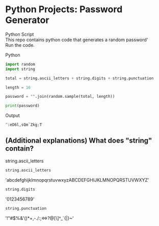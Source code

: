 # Python Projects: Password Generator
Python Script <br>
This repo contains python code that generates a random password' <br>
Run the code.

Python
```python
import random
import string

total = string.ascii_letters + string.digits + string.punctuation

length = 16

password = "".join(random.sample(total, length))

print(password)
```

Output
```python
^:eD6l,sQm`Zkg;T
```


##  (Additional explanations) What does "string" contain?

string.ascii_letters
```python
string.ascii_letters
```
'abcdefghijklmnopqrstuvwxyzABCDEFGHIJKLMNOPQRSTUVWXYZ'

```python
string.digits
```
'0123456789'

```python
string.punctuation
```
'!"#$%&\'()*+,-./:;<=>?@[\\]^_`{|}~'